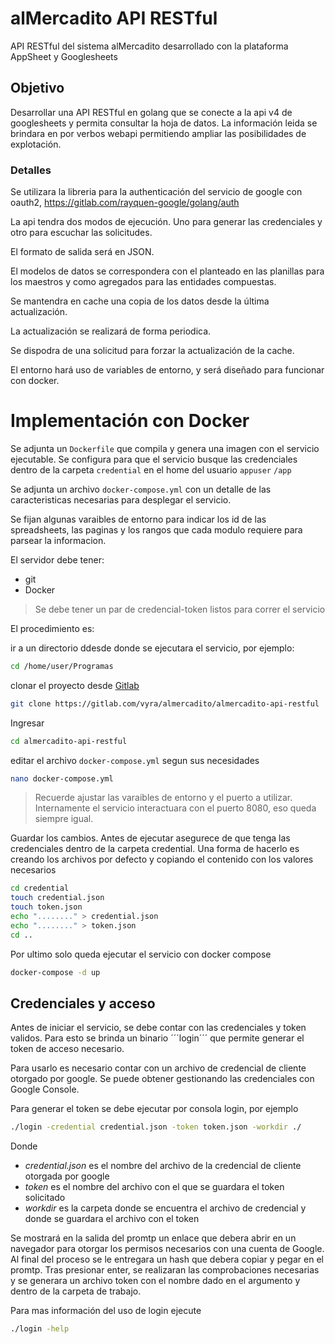 # alMercadito API RESTful

API RESTful del sistema alMercadito desarrollado con la plataforma AppSheet y Googlesheets

## Objetivo

Desarrollar una API RESTful en golang que se conecte a la api v4 de googlesheets y permita consultar la hoja de datos.
La información leida se brindara en por verbos webapi permitiendo ampliar las posibilidades de explotación.

### Detalles

Se utilizara la libreria para la authenticación del servicio de google con oauth2, https://gitlab.com/rayquen-google/golang/auth

La api tendra dos modos de ejecución. Uno para generar las credenciales y otro para escuchar las solicitudes.

El formato de salida será en JSON.

El modelos de datos se correspondera con el planteado en las planillas para los maestros y como agregados para las entidades compuestas.

Se mantendra en cache una copia de los datos desde la última actualización.

La actualización se realizará de forma periodica.

Se dispodra de una solicitud para forzar la actualización de la cache.

El entorno hará uso de variables de entorno, y será diseñado para funcionar con docker.

# Implementación con Docker

Se adjunta un ```Dockerfile``` que compila y genera una imagen con el servicio ejecutable.
Se configura para que el servicio busque las credenciales dentro de la carpeta ```credential``` en el home del usuario ```appuser``` ```/app```

Se adjunta un archivo ```docker-compose.yml``` con un detalle de las caracteristicas necesarias para desplegar el servicio.

Se fijan algunas varaibles de entorno para indicar los id de las spreadsheets, las paginas y los rangos que cada modulo requiere para parsear la informacion.

El servidor debe tener:

- git
- Docker

> Se debe tener un par de credencial-token listos para correr el servicio

El procedimiento es:

ir a un directorio ddesde donde se ejecutara el servicio, por ejemplo:

```bash
cd /home/user/Programas
```

clonar el proyecto desde [Gitlab](https://gitlab.com/vyra/almercadito/almercadito-api-restful)

```bash
git clone https://gitlab.com/vyra/almercadito/almercadito-api-restful
```

Ingresar

```bash
cd almercadito-api-restful
```

editar el archivo ```docker-compose.yml``` segun sus necesidades

```bash
nano docker-compose.yml
```

> Recuerde ajustar las varaibles de entorno y el puerto a utilizar. Internamente el servicio interactuara con el puerto 8080, eso queda siempre igual.

Guardar los cambios. Antes de ejecutar asegurece de que tenga las credenciales dentro de la carpeta credential. Una forma de hacerlo es creando los archivos por defecto y copiando el contenido con los valores necesarios

```bash
cd credential
touch credential.json
touch token.json
echo "........" > credential.json
echo "........" > token.json
cd ..
```

Por ultimo solo queda ejecutar el servicio con docker compose

```bash
docker-compose -d up
```

## Credenciales y acceso

Antes de iniciar el servicio, se debe contar con las credenciales y token validos. Para esto se brinda un binario ´´´login´´´ que permite generar el token de acceso necesario.

Para usarlo es necesario contar con un archivo de credencial de cliente otorgado por google. Se puede obtener gestionando las credenciales con Google Console.

Para generar el token se debe ejecutar por consola login, por ejemplo

```bash
./login -credential credential.json -token token.json -workdir ./
```

Donde

- *credential.json* es el nombre del archivo de la credencial de cliente otorgada por google
- *token* es el nombre del archivo con el que se guardara el token solicitado
- *workdir* es la carpeta donde se encuentra el archivo de credencial y donde se guardara el archivo con el token

Se mostrará en la salida del promtp un enlace que debera abrir en un navegador para otorgar los permisos necesarios con una cuenta de Google. Al final del proceso se le entregara un hash que debera copiar y pegar en el promtp. Tras presionar enter, se realizaran las comprobaciones necesarias y se generara un archivo token con el nombre dado en el argumento y dentro de la carpeta de trabajo.

Para mas información del uso de login ejecute

```bash
./login -help
```
